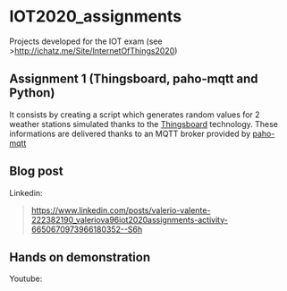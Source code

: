 # IOT2020_assignments

Projects developed for the IOT exam (see >http://ichatz.me/Site/InternetOfThings2020)

## Assignment 1 (Thingsboard, paho-mqtt and Python)

It consists by creating a script which generates random values for 2 weather stations
simulated thanks to the [Thingsboard](https://thingsboard.io) technology. These informations are delivered thanks to an MQTT broker provided by [paho-mqtt](https://www.eclipse.org/paho/)

## Blog post

Linkedin: 
>https://www.linkedin.com/posts/valerio-valente-222382190_valeriova96iot2020assignments-activity-6650670973966180352--S6h

## Hands on demonstration

Youtube:
>
